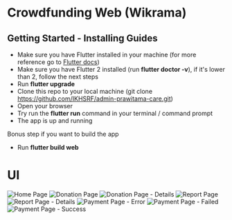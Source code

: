# Crowdfunding Web (Wikrama)

## Getting Started - Installing Guides

- Make sure you have Flutter installed in your machine (for more reference go to [Flutter docs](https://flutter.dev/docs/get-started/install))
- Make sure you have Flutter 2 installed (run **flutter doctor -v**), if it's lower than 2, follow the next steps
- Run **flutter upgrade**
- Clone this repo to your local machine (git clone https://github.com/IKHSRF/admin-prawitama-care.git)
- Open your browser
- Try run the **flutter run** command in your terminal / command prompt
- The app is up and running

Bonus step if you want to build the app
- Run **flutter build web**

# UI
![Home Page](https://user-images.githubusercontent.com/55071684/109900792-8154fa00-7cca-11eb-8c54-0983cfcbd868.png)
![Donation Page](https://user-images.githubusercontent.com/55071684/109900789-8023cd00-7cca-11eb-9e7d-71b8af73c449.png)
![Donation Page - Details](https://user-images.githubusercontent.com/55071684/109900779-7d28dc80-7cca-11eb-8620-edefcbed0a09.png)
![Report Page](https://user-images.githubusercontent.com/55071684/109900818-8ade6200-7cca-11eb-951d-fb329481af97.png)
![Report Page - Details](https://user-images.githubusercontent.com/55071684/109900810-87e37180-7cca-11eb-9f35-231599829e9c.png)
![Payment Page - Error](https://user-images.githubusercontent.com/55071684/109900801-85811780-7cca-11eb-9e27-019d9cf16938.png)
![Payment Page - Failed](https://user-images.githubusercontent.com/55071684/109900804-8619ae00-7cca-11eb-82e2-0dc72f5e052a.png)
![Payment Page - Success](https://user-images.githubusercontent.com/55071684/109900808-874adb00-7cca-11eb-9fb8-45c062f05689.png)
